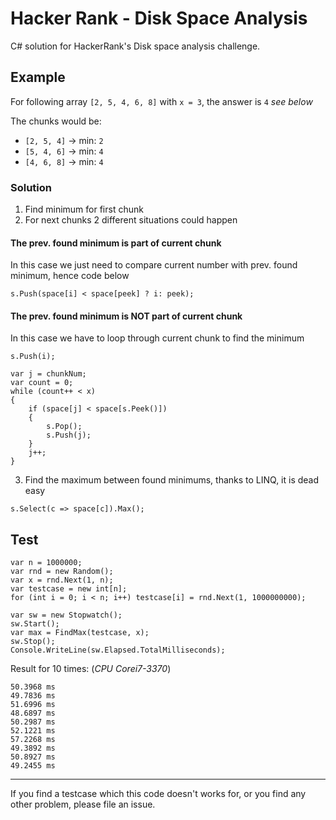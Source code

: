 # Hacker Rank - Disk Space Analysis
C# solution for HackerRank's Disk space analysis challenge.

## Example
For following array `[2, 5, 4, 6, 8]` with `x = 3`, the answer is `4` _see below_

The chunks would be:
- `[2, 5, 4]` -> min: `2`
- `[5, 4, 6]` -> min: `4`
- `[4, 6, 8]` -> min: `4`

### Solution
1. Find minimum for first chunk
2. For next chunks 2 different situations could happen


#### The prev. found minimum is part of current chunk
In this case we just need to compare current number with prev. found minimum, hence code below
```
s.Push(space[i] < space[peek] ? i: peek);
```
#### The prev. found minimum is NOT part of current chunk
In this case we have to loop through current chunk to find the minimum
```
s.Push(i);

var j = chunkNum;
var count = 0;
while (count++ < x)
{
    if (space[j] < space[s.Peek()])
    {
        s.Pop();
        s.Push(j);
    }
    j++;
}
```

3. Find the maximum between found minimums, thanks to LINQ, it is dead easy
```
s.Select(c => space[c]).Max();
```

## Test

```
var n = 1000000;
var rnd = new Random();
var x = rnd.Next(1, n);
var testcase = new int[n];
for (int i = 0; i < n; i++) testcase[i] = rnd.Next(1, 1000000000);	

var sw = new Stopwatch();
sw.Start();
var max = FindMax(testcase, x);
sw.Stop();
Console.WriteLine(sw.Elapsed.TotalMilliseconds);
```

Result for 10 times: (_CPU Corei7-3370_)
```
50.3968 ms
49.7836 ms
51.6996 ms
48.6897 ms
50.2987 ms
52.1221 ms
57.2268 ms
49.3892 ms
50.8927 ms
49.2455 ms
```

---

If you find a testcase which this code doesn't works for, or you find any other problem, please file an issue.
